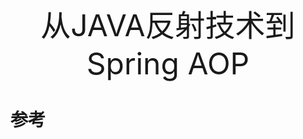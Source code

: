 <div style="text-align: center;"><span style="font-size: xxx-large" >从JAVA反射技术到Spring AOP</span></div>


# 参考